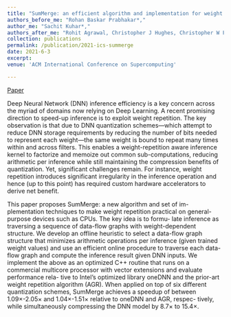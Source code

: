 ```yaml
---
title: "SumMerge: an efficient algorithm and implementation for weight repetition-aware DNN inference"
authors_before_me: "Rohan Baskar Prabhakar*,"
author_me: "Sachit Kuhar*,"
authors_after_me: "Rohit Agrawal, Christopher J Hughes, Christopher W Fletcher"
collection: publications
permalink: /publication/2021-ics-summerge
date: 2021-6-3
excerpt: 
venue: 'ACM International Conference on Supercomputing'

---
```

<!-- This paper is about the number 3. The number 4 is left for future work. -->

[Paper](https://dl.acm.org/doi/abs/10.1145/3447818.3460375)

Deep Neural Network (DNN) inference efficiency is a key concern across the myriad of domains now relying on Deep Learning. A recent promising direction to speed-up inference is to exploit weight repetition. The key observation is that due to DNN quantization schemes—which attempt to reduce DNN storage requirements by reducing the number of bits needed to represent each weight—the same weight is bound to repeat many times within and across filters. This enables a weight-repetition aware inference kernel to factorize and memoize out common sub-computations, reducing arithmetic per inference while still maintaining the compression benefits of quantization. Yet, significant challenges remain. For instance, weight repetition introduces significant irregularity in the inference operation and hence (up to this point) has required custom hardware accelerators to derive net benefit.

This paper proposes SumMerge: a new algorithm and set of im- plementation techniques to make weight repetition practical on general-purpose devices such as CPUs. The key idea is to formu- late inference as traversing a sequence of data-flow graphs with weight-dependent structure. We develop an offline heuristic to select a data-flow graph structure that minimizes arithmetic operations per inference (given trained weight values) and use an efficient online procedure to traverse each data-flow graph and compute the inference result given DNN inputs. We implement the above as an optimized C++ routine that runs on a commercial multicore processor with vector extensions and evaluate performance rela- tive to Intel’s optimized library oneDNN and the prior-art weight repetition algorithm (AGR). When applied on top of six different quantization schemes, SumMerge achieves a speedup of between 1.09×-2.05× and 1.04×-1.51× relative to oneDNN and AGR, respec- tively, while simultaneously compressing the DNN model by 8.7× to 15.4×.

<!-- Recommended citation: Your Name, You. (2015). "Paper Title Number 3." <i>Journal 1</i>. 1(3). -->
